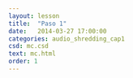 ```yaml
---
layout: lesson
title:  "Paso 1"
date:   2014-03-27 17:00:00
categories: audio_shredding_cap1
csd: mc.csd
text: mc.html
order: 1
---
```


